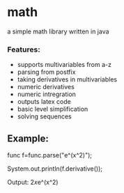 # math
a simple math library written in java

### Features:
- supports multivariables from a-z
- parsing from postfix
- taking derivatives in multivariables
- numeric derivatives
- numeric intregration
- outputs latex code
- basic level simplification
- solving sequences


## Example:

func f=func.parse("e^(x^2)");

System.out.println(f.derivative());

Output: 2*x*e^(x^2)
